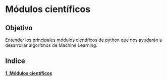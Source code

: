 Módulos científicos  
===================

Objetivo
--------
Entender los principales módulos científicos de python que nos ayudarán a desarrollar algorítmos de Machine Learning.

Indice
------

**[1. Módulos científicos][1]**

[1]:https://github.com/patoba/MachineLearning/tree/master/1_Modulos_Cientificos